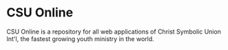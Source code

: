 # CSU Online
CSU Online is a repository for all web applications of Christ Symbolic Union Int'l, the fastest growing youth ministry in the world. 
